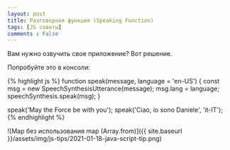 ```yaml
---
layout: post
title: Разговорная функция (Speaking Function)
tags: [JS советы]
comments : False
---
```


Вам нужно озвучить свое приложение? Вот решение.

Попробуйте это в консоли:

{% highlight js %}
function speak(message, language = 'en-US') {
    const msg = new SpeechSynthesisUtterance(message);
    msg.lang = language;
    speechSynthesis.speak(msg);
}

speak('May the Force be with you');
speak('Ciao, io sono Daniele', 'it-IT');
{% endhighlight %}

![Map без использования map (Array.from)]({{ site.baseurl }}/assets/img/js-tips/2021-01-18-java-script-tip.png)

